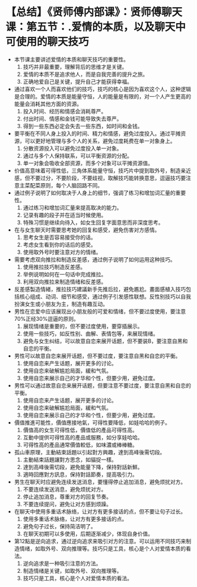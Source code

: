 # 【总结】《贤师傅内部课》：贤师傅聊天课：第五节：.爱情的本质，以及聊天中可使用的聊天技巧

-   本节课主要讲述爱情的本质和聊天技巧的重要性。
    1.  技巧并非最重要，理解背后的思维才是关键。
    2.  爱情的本质不是追求他人，而是自我完善的提升之旅。
    3.  正确地爱自己是关键，提升自己才能获得幸福。
-   通过喜欢一个人而喜欢他们的技巧，技巧的核心是因为喜欢这个人，这种逻辑是合理的。爱情的本质是能量守恒，人的能量是有限的，对一个人产生更高的能量会消耗其他方面的资源。
    1.  投入时间、经历和情感会消耗尊严。
    2.  付出时间、情感和金钱可能导致失去尊严。
    3.  得到一些东西必定会失去一些东西，如时间和金钱。
-   要平衡在不同人身上投入的时间、精力和情感，避免过度投入。通过平摊资源，可以更好地管理与多个人的关系，避免过度耗费在单一对象身上。
    1.  分散资源投入可以避免过度投入单一对象。
    2.  通过与多个人保持联系，可以平衡资源的分配。
    3.  单一对象会吸收全部资源，而多个对象可以平摊资源值。
-   价值高意味着可得性低，三角体系能量守恒，技巧片中提到取外号，制造亲近感，但不要过分，不要阶段，不要歧视，取解技巧能转换意思，逗逼技巧要注意主菜配菜原则，每个人脑回路不同。
-   通过例子说明了如何取决于人身上的细节，强调了练习和增加词汇量的重要性。
    1.  通过练习和增加词汇量来提高取决的能力。
    2.  记录有趣的段子并在适当时候使用。
    3.  特殊习惯是继续向待入，如女生回复字面意思而非深度思考。
-   在与女生聊天时需要思考她的回复和感受，避免伤害对方感情。
    1.  思考女生是否容易接受你的话。
    2.  考虑女生看到你的话后的感受。
    3.  使用取外号时要注意对方的情绪。
-   需要考虑双向推拉和制造反差感，通过例子说明了如何运用这种技巧。
    1.  使用推拉技巧制造反差感。
    2.  举例说明如何在一句话中完成推拉。
    3.  利用双向推拉来制造情绪和反差感。
-   反差感製造情緒，推拉技巧建議新手先推后拉，避免尷尬。畫面感植入技巧包括核心组成、动词、细节和感受，通过例子引发感性联想。反性别技巧以自我扮演女生或小朋友为主，制造有趣互动。
-   男性在恋爱中应该展现出小朋友般的可爱和情绪，但不要过度使用，要注意70%正经30%逗逼的原则。
    1.  展现情绪是重要的，但不要过度使用，要穿插展示。
    2.  使用一些技巧，如反性别、曲解、表情包等，来展现情绪。
    3.  避免与女生纠结，可以故意自恋来展开话题，但不要装B，要注意自黑和自恋的平衡。
-   男性可以故意自恋来展开话题，但不要过度，要注意自黑和自恋的平衡。
    1.  使用自恋来产生话题，展开更多的讨论。
    2.  使用自恋来破解尴尬局面，緩和气氛。
    3.  使用自恋来展示自己的才华和个性，但要少用，避免过度。
-   男性可以通过故意自恋来展开话题，但要注意不要过度，要注意自黑和自恋的平衡。
    1.  使用自恋来产生话题，展开更多的讨论。
    2.  使用自恋来破解尴尬局面，緩和气氛。
    3.  使用自恋来展示自己的才华和个性，但要少用，避免过度。
-   價值推進可能性，價值應接地氣，可得性要降低，如娃哈哈的例子。
    1.  價值高的女生可得性低，價值低的產品可得性高。
    2.  互動中提供可得性高的產品或服務，如分享娃哈哈。
    3.  可得性高的產品通常價值較低，如味濃或棒棒糖。
-   孤山車原理，主動結束話題以引起對方興趣，達到高峰後需切段。
    1.  主動結束話題讓對方思念，如貓捉一樣。
    2.  達到高峰後需切段，避免能量下降，保持對話新鮮。
    3.  適時回應對方訊息，保持對話節奏，提高吸引力。
-   男生在聊天时应避免连续发送消息，要懂得停止追加消息，避免烦扰对方。
    1.  不要连续发送消息，避免烦扰对方。
    2.  停止追加消息，尊重对方的回复节奏。
    3.  不要连续提问，避免让对方感到烦躁。
-   在聊天中使用多重话术脉络，让对方有更多接话的点，但不要让句子过长。
    1.  使用多重话术脉络，让对方有更多接话的点。
    2.  避免句子过长，保持简洁明了。
    3.  在聊天初期可以多使用，后期逐渐减少，体现自身价值。
-   第12點是逆向追求，通过逆向追求来吸引对方的注意。可以运用不同技巧来制造情绪，如取外号、双向推理等。技巧只是工具，核心是个人对爱情本质的看法。
    1.  逆向追求是一种吸引注意的方法。
    2.  制造情绪是关键，如取外号、双向推理等。
    3.  技巧只是工具，核心是个人对爱情本质的看法。